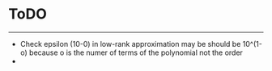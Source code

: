 # ToDO
----

 * Check epsilon (10-0) in low-rank approximation may be should be 10^(1-o) because o is the numer of terms of the polynomial not the order
 * 
